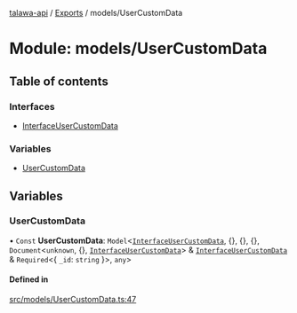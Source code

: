 [talawa-api](../README.md) / [Exports](../modules.md) / models/UserCustomData

# Module: models/UserCustomData

## Table of contents

### Interfaces

- [InterfaceUserCustomData](../interfaces/models_UserCustomData.InterfaceUserCustomData.md)

### Variables

- [UserCustomData](models_UserCustomData.md#usercustomdata)

## Variables

### UserCustomData

• `Const` **UserCustomData**: `Model`\<[`InterfaceUserCustomData`](../interfaces/models_UserCustomData.InterfaceUserCustomData.md), \{\}, \{\}, \{\}, `Document`\<`unknown`, \{\}, [`InterfaceUserCustomData`](../interfaces/models_UserCustomData.InterfaceUserCustomData.md)\> & [`InterfaceUserCustomData`](../interfaces/models_UserCustomData.InterfaceUserCustomData.md) & `Required`\<\{ `_id`: `string`  \}\>, `any`\>

#### Defined in

[src/models/UserCustomData.ts:47](https://github.com/PalisadoesFoundation/talawa-api/blob/e5f7a9d/src/models/UserCustomData.ts#L47)
